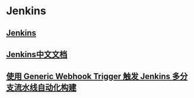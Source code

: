 # Jenkins

## [Jenkins](https://jenkins.io/doc/)

## [Jenkins中文文档](https://www.w3cschool.cn/jenkins/)

## [使用 Generic Webhook Trigger 触发 Jenkins 多分支流水线自动化构建](https://xie.infoq.cn/article/600f642fcb26f0c280a7acf59)
